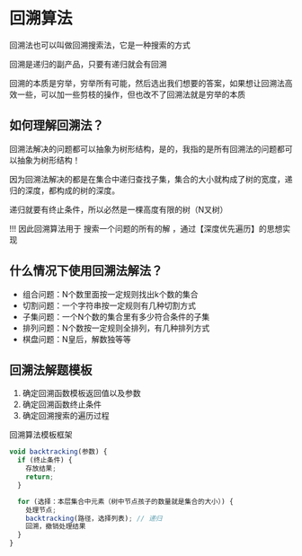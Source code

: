 # 回溯算法

回溯法也可以叫做回溯搜索法，它是一种搜索的方式

回溯是递归的副产品，只要有递归就会有回溯

回溯的本质是穷举，穷举所有可能，然后选出我们想要的答案，如果想让回溯法高效一些，可以加一些剪枝的操作，但也改不了回溯法就是穷举的本质

## 如何理解回溯法？

回溯法解决的问题都可以抽象为树形结构，是的，我指的是所有回溯法的问题都可以抽象为树形结构！

因为回溯法解决的都是在集合中递归查找子集，集合的大小就构成了树的宽度，递归的深度，都构成的树的深度。

递归就要有终止条件，所以必然是一棵高度有限的树（N叉树）

!!! 因此回溯算法用于 搜索一个问题的所有的解 ，通过【深度优先遍历】的思想实现

## 什么情况下使用回溯法解法？

- 组合问题：N个数里面按一定规则找出k个数的集合
- 切割问题：一个字符串按一定规则有几种切割方式
- 子集问题：一个N个数的集合里有多少符合条件的子集
- 排列问题：N个数按一定规则全排列，有几种排列方式
- 棋盘问题：N皇后，解数独等等

## 回溯法解题模板

1. 确定回溯函数模板返回值以及参数
2. 确定回溯函数终止条件
3. 确定回溯搜索的遍历过程

回溯算法模板框架

```js
void backtracking(参数) {
  if (终止条件) {
    存放结果;
    return;
  }

  for (选择：本层集合中元素（树中节点孩子的数量就是集合的大小）) {
    处理节点;
    backtracking(路径，选择列表); // 递归
    回溯，撤销处理结果
  }
}
```
